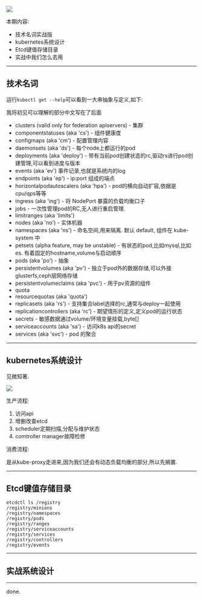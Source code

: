 ![](https://o4dyfn0ef.qnssl.com/image/2016-11-15-kube7-logo.png?imageView2/2/h/200) 

本期内容: 

- 技术名词实战版
- kubernetes系统设计 
- Etcd键值存储目录 
- 实战中我们怎么去用

- - - - -- 

## 技术名词  

运行` kubectl get --help `可以看到一大串抽象与定义,如下: 

我将初见可以理解的部分中文写在了后面 

* clusters (valid only for federation apiservers) - 集群
* componentstatuses (aka 'cs') - 组件健康度 
* configmaps (aka 'cm') - 配置管理内容
* daemonsets (aka 'ds') - 每个node上都运行的pod 
* deployments (aka 'deploy') - 带有当前pod创建状态的rc,驱动rs进行pod创建管理,可以看到进度与版本
* events (aka 'ev') 事件记录,也就是系统内的log
* endpoints (aka 'ep') - ip:port 组成的端点
* horizontalpodautoscalers (aka 'hpa') - pod的横向自动扩容,依据是cpu/qps等等
* ingress (aka 'ing') - 将 NodePort 暴露的负载均衡口子
* jobs - 一次性管理pod的RC,无人进行重启管理. 
* limitranges (aka 'limits')
* nodes (aka 'no') - 实体机器
* namespaces (aka 'ns') - 命名空间,用来隔离. 默认 default, 组件在 kube-system 中
* petsets (alpha feature, may be unstable) - 有状态的pod,比如mysql,比如es. 有着固定的hostname,volume与启动顺序
* pods (aka 'po') - 抽象
* persistentvolumes (aka 'pv') - 独立于pod外的数据存储,可以外接glusterfs,ceph层网络存储
* persistentvolumeclaims (aka 'pvc') - 用于pv资源的组件
* quota
* resourcequotas (aka 'quota')
* replicasets (aka 'rs') - 支持集合label选择的rc,通常与deploy一起使用
* replicationcontrollers (aka 'rc') - 期望情形的定义,定义pod的运行状态
* secrets - 敏感数据通过volume/环境变量挂载,byte[]
* serviceaccounts (aka 'sa') - 访问k8s api的secret
* services (aka 'svc') - pod 的聚合

- - - - -- 

## kubernetes系统设计 

见微知著. 

![](https://o4dyfn0ef.qnssl.com/image/2016-12-12-Screen%20Shot%202016-12-12%20at%2022.28.00.png?imageView2/2/h/400) 

生产流程: 

1. 访问api
2. 增删改查etcd
3. scheduler定期扫描,分配与维护状态
4. comtroller manager故障检修

消费流程: 

是从kube-proxy走进来,因为我们还会有动态负载均衡的部分,所以先搁置. 

- - - - -- 

## Etcd键值存储目录 

```
etcdctl ls /registry
/registry/minions
/registry/namespaces 
/registry/pods
/registry/ranges
/registry/serviceaccounts
/registry/services
/registry/controllers
/registry/events
```

- - - - -- 

## 实战系统设计 



- - - - -- 

done. 
